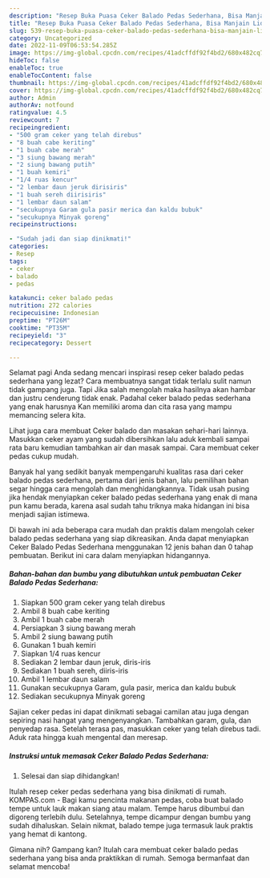 ```yaml
---
description: "Resep Buka Puasa Ceker Balado Pedas Sederhana, Bisa Manjain Lidah"
title: "Resep Buka Puasa Ceker Balado Pedas Sederhana, Bisa Manjain Lidah"
slug: 539-resep-buka-puasa-ceker-balado-pedas-sederhana-bisa-manjain-lidah
category: Uncategorized
date: 2022-11-09T06:53:54.285Z
image: https://img-global.cpcdn.com/recipes/41adcffdf92f4bd2/680x482cq70/ceker-balado-pedas-sederhana-foto-resep-utama.jpg
hideToc: false
enableToc: true
enableTocContent: false
thumbnail: https://img-global.cpcdn.com/recipes/41adcffdf92f4bd2/680x482cq70/ceker-balado-pedas-sederhana-foto-resep-utama.jpg
cover: https://img-global.cpcdn.com/recipes/41adcffdf92f4bd2/680x482cq70/ceker-balado-pedas-sederhana-foto-resep-utama.jpg
author: Admin
authorAv: notfound
ratingvalue: 4.5
reviewcount: 7
recipeingredient:
- "500 gram ceker yang telah direbus"
- "8 buah cabe keriting"
- "1 buah cabe merah"
- "3 siung bawang merah"
- "2 siung bawang putih"
- "1 buah kemiri"
- "1/4 ruas kencur"
- "2 lembar daun jeruk dirisiris"
- "1 buah sereh diirisiris"
- "1 lembar daun salam"
- "secukupnya Garam gula pasir merica dan kaldu bubuk"
- "secukupnya Minyak goreng"
recipeinstructions:

- "Sudah jadi dan siap dinikmati!"
categories:
- Resep
tags:
- ceker
- balado
- pedas

katakunci: ceker balado pedas 
nutrition: 272 calories
recipecuisine: Indonesian
preptime: "PT26M"
cooktime: "PT35M"
recipeyield: "3"
recipecategory: Dessert

---
```



Selamat pagi Anda sedang mencari inspirasi resep ceker balado pedas sederhana yang lezat? Cara membuatnya sangat tidak terlalu sulit namun tidak gampang juga. Tapi Jika salah mengolah maka hasilnya akan hambar dan justru cenderung tidak enak. Padahal ceker balado pedas sederhana yang enak harusnya Kan memiliki aroma dan cita rasa yang mampu memancing selera kita.


Lihat juga cara membuat Ceker balado dan masakan sehari-hari lainnya. Masukkan ceker ayam yang sudah dibersihkan lalu aduk kembali sampai rata baru kemudian tambahkan air dan masak sampai. Cara membuat ceker pedas cukup mudah.

Banyak hal yang sedikit banyak mempengaruhi kualitas rasa dari ceker balado pedas sederhana, pertama dari jenis bahan, lalu pemilihan bahan segar hingga cara mengolah dan menghidangkannya. Tidak usah pusing jika hendak menyiapkan ceker balado pedas sederhana yang enak di mana pun kamu berada, karena asal sudah tahu triknya maka hidangan ini bisa menjadi sajian istimewa.


Di bawah ini ada beberapa cara mudah dan praktis dalam mengolah ceker balado pedas sederhana yang siap dikreasikan. Anda dapat menyiapkan Ceker Balado Pedas Sederhana menggunakan 12 jenis bahan dan 0 tahap pembuatan. Berikut ini cara dalam menyiapkan hidangannya.

<!--inarticleads1-->

##### Bahan-bahan dan bumbu yang dibutuhkan untuk pembuatan Ceker Balado Pedas Sederhana:

1. Siapkan 500 gram ceker yang telah direbus
1. Ambil 8 buah cabe keriting
1. Ambil 1 buah cabe merah
1. Persiapkan 3 siung bawang merah
1. Ambil 2 siung bawang putih
1. Gunakan 1 buah kemiri
1. Siapkan 1/4 ruas kencur
1. Sediakan 2 lembar daun jeruk, diris-iris
1. Sediakan 1 buah sereh, diiris-iris
1. Ambil 1 lembar daun salam
1. Gunakan secukupnya Garam, gula pasir, merica dan kaldu bubuk
1. Sediakan secukupnya Minyak goreng


Sajian ceker pedas ini dapat dinikmati sebagai camilan atau juga dengan sepiring nasi hangat yang mengenyangkan. Tambahkan garam, gula, dan penyedap rasa. Setelah terasa pas, masukkan ceker yang telah direbus tadi. Aduk rata hingga kuah mengental dan meresap. 

<!--inarticleads2-->

##### Instruksi untuk memasak Ceker Balado Pedas Sederhana:


1. Selesai dan siap dihidangkan!

Itulah resep ceker pedas sederhana yang bisa dinikmati di rumah. KOMPAS.com - Bagi kamu pencinta makanan pedas, coba buat balado tempe untuk lauk makan siang atau malam. Tempe harus dibumbui dan digoreng terlebih dulu. Setelahnya, tempe dicampur dengan bumbu yang sudah dihaluskan. Selain nikmat, balado tempe juga termasuk lauk praktis yang hemat di kantong. 

Gimana nih? Gampang kan? Itulah cara membuat ceker balado pedas sederhana yang bisa anda praktikkan di rumah. Semoga bermanfaat dan selamat mencoba!
